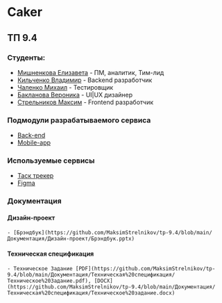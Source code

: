 # Caker

## ТП 9.4

### Студенты:
- [Мишненкова Елизавета](https://github.com/venlesN) - ПМ, аналитик, Тим-лид
- [Кильченко Владимир](https://github.com/ralencode) - Backend разработчик
- [Чаленко Михаил](https://github.com/Mivankir) - Тестировщик
- [Бакланова Вероника](https://github.com/Alex-Sing-bit) - UI|UX дизайнер
- [Стрельников Максим](https://github.com/MaksimStrelnikov) - Frontend разработчик

### Подмодули разрабатываемого сервиса
- [Back-end](https://github.com/MaksimStrelnikov/backend-9.4)
- [Mobile-app](https://github.com/MaksimStrelnikov/mobileApp-9.4)

### Используемые сервисы
- [Таск трекер](https://tracker.yandex.ru/pages/projects/1)
- [Figma](https://www.figma.com/design/RawKKCWpsSWZ3x9qSwJ6tr/PT-main?node-id=4221-5227&t=HYgxnD48BTPlmllP-0)

### Документация
  ####   Дизайн-проект
    - [Брэндбук](https://github.com/MaksimStrelnikov/tp-9.4/blob/main/Документация/Дизайн-проект/Брэндбук.pptx)
  ####   Техническая спецификация
    - Техническое Задание [PDF](https://github.com/MaksimStrelnikov/tp-9.4/blob/main/Документация/Техническая%20спецификация/Техническое%20Задание.pdf), [DOCX](https://github.com/MaksimStrelnikov/tp-9.4/blob/main/Документация/Техническая%20спецификация/Техническое%20задание.docx)


